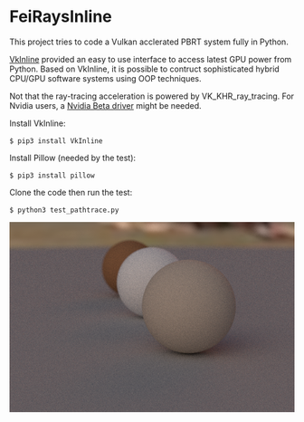 # FeiRaysInline

This project tries to code a Vulkan acclerated PBRT system fully in Python.

[VkInline](https://github.com/fynv/vkinline) provided an easy to use interface to access latest GPU power from Python.
Based on VkInline, it is possible to contruct sophisticated hybrid CPU/GPU software systems using OOP techniques.

Not that the ray-tracing acceleration is powered by VK_KHR_ray_tracing. For Nvidia users, a [Nvidia Beta driver](https://developer.nvidia.com/vulkan-driver) might be needed.


Install VkInline:
```
$ pip3 install VkInline
```

Install Pillow (needed by the test):
```
$ pip3 install pillow
```

Clone the code then run the test:
```
$ python3 test_pathtrace.py
```
<img src="doc/result.png" width="900px">
